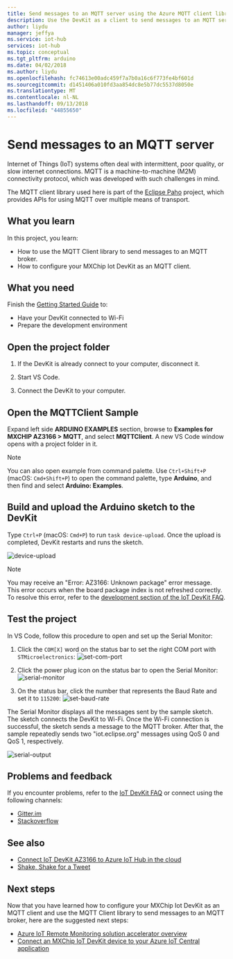 ```yaml
---
title: Send messages to an MQTT server using the Azure MQTT client library | Microsoft Docs
description: Use the DevKit as a client to send messages to an MQTT server
author: liydu
manager: jeffya
ms.service: iot-hub
services: iot-hub
ms.topic: conceptual
ms.tgt_pltfrm: arduino
ms.date: 04/02/2018
ms.author: liydu
ms.openlocfilehash: fc74613e00adc459f7a7b0a16c6f773fe4bf601d
ms.sourcegitcommit: d1451406a010fd3aa854dc8e5b77dc5537d8050e
ms.translationtype: MT
ms.contentlocale: nl-NL
ms.lasthandoff: 09/13/2018
ms.locfileid: "44855650"
---
```

# <a name="send-messages-to-an-mqtt-server"></a>Send messages to an MQTT server

Internet of Things (IoT) systems often deal with intermittent, poor quality, or slow internet connections. MQTT is a machine-to-machine (M2M) connectivity protocol, which was developed with such challenges in mind. 

The MQTT client library used here is part of the [Eclipse Paho](http://www.eclipse.org/paho/) project, which provides APIs for using MQTT over multiple means of transport.

## <a name="what-you-learn"></a>What you learn

In this project, you learn:
- How to use the MQTT Client library to send messages to an MQTT broker.
- How to configure your MXChip Iot DevKit as an MQTT client.

## <a name="what-you-need"></a>What you need

Finish the [Getting Started Guide](https://docs.microsoft.com/azure/iot-hub/iot-hub-arduino-iot-devkit-az3166-get-started) to:

* Have your DevKit connected to Wi-Fi
* Prepare the development environment

## <a name="open-the-project-folder"></a>Open the project folder

1. If the DevKit is already connect to your computer, disconnect it.

2. Start VS Code.

3. Connect the DevKit to your computer.

## <a name="open-the-mqttclient-sample"></a>Open the MQTTClient Sample

Expand left side **ARDUINO EXAMPLES** section, browse to **Examples for MXCHIP AZ3166 > MQTT**, and select **MQTTClient**. A new VS Code window opens with a project folder in it.

> [!NOTE]
> You can also open example from command palette. Use `Ctrl+Shift+P` (macOS: `Cmd+Shift+P`) to open the command palette, type **Arduino**, and then find and select **Arduino: Examples**.

## <a name="build-and-upload-the-arduino-sketch-to-the-devkit"></a>Build and upload the Arduino sketch to the DevKit

Type `Ctrl+P` (macOS: `Cmd+P`) to run `task device-upload`. Once the upload is completed, DevKit restarts and runs the sketch.

![device-upload](media/iot-hub-arduino-iot-devkit-az3166-mqtt-helloworld/device-upload.jpg)

> [!NOTE]
> You may receive an "Error: AZ3166: Unknown package" error message. This error occurs when the board package index is not refreshed correctly. To resolve this error, refer to the [development section of the IoT DevKit FAQ](https://microsoft.github.io/azure-iot-developer-kit/docs/faq/#development).

## <a name="test-the-project"></a>Test the project

In VS Code, follow this procedure to open and set up the Serial Monitor:

1. Click the `COM[X]` word on the status bar to set the right COM port with `STMicroelectronics`: ![set-com-port](media/iot-hub-arduino-iot-devkit-az3166-mqtt-helloworld/set-com-port.jpg)

2. Click the power plug icon on the status bar to open the Serial Monitor: ![serial-monitor](media/iot-hub-arduino-iot-devkit-az3166-mqtt-helloworld/serial-monitor.jpg)
  
3. On the status bar, click the number that represents the Baud Rate and set it to `115200`: ![set-baud-rate](media/iot-hub-arduino-iot-devkit-az3166-mqtt-helloworld/set-baud-rate.jpg)

The Serial Monitor displays all the messages sent by the sample sketch. The sketch connects the DevKit to Wi-Fi. Once the Wi-Fi connection is successful, the sketch sends a message to the MQTT broker. After that, the sample repeatedly sends two "iot.eclipse.org" messages using QoS 0 and QoS 1, respectively.

![serial-output](media/iot-hub-arduino-iot-devkit-az3166-mqtt-helloworld/serial-output.jpg)

## <a name="problems-and-feedback"></a>Problems and feedback

If you encounter problems, refer to the [IoT DevKit FAQ](https://microsoft.github.io/azure-iot-developer-kit/docs/faq/) or connect using the following channels:

* [Gitter.im](http://gitter.im/Microsoft/azure-iot-developer-kit)
* [Stackoverflow](https://stackoverflow.com/questions/tagged/iot-devkit)

## <a name="see-also"></a>See also

* [Connect IoT DevKit AZ3166 to Azure IoT Hub in the cloud](iot-hub-arduino-iot-devkit-az3166-get-started.md)
* [Shake, Shake for a Tweet](iot-hub-arduino-iot-devkit-az3166-retrieve-twitter-message.md)

## <a name="next-steps"></a>Next steps

Now that you have learned how to configure your MXChip Iot DevKit as an MQTT client and use the MQTT Client library to send messages to an MQTT broker, here are the suggested next steps:

* [Azure IoT Remote Monitoring solution accelerator overview](https://docs.microsoft.com/azure/iot-suite/)
* [Connect an MXChip IoT DevKit device to your Azure IoT Central application](https://docs.microsoft.com/microsoft-iot-central/howto-connect-devkit)
